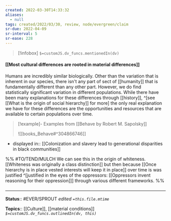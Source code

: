 ```yaml
---
created: 2022-03-30T14:33:32 
aliases:
  - null
tags: created/2022/03/30, review, node/evergreen/claim
sr-due: 2022-04-09
sr-interval: 5
sr-ease: 228
---
```

> [!infobox]
`$=customJS.dv_funcs.mentionedIn(dv)`

#### [[Most cultural differences are rooted in material differences]] 

Humans are incredibly similar biologically. Other than the variation that is inherent in our species, there isn't any part of sect of [[humanity]] that is fundamentally different than any other part. However, we do find statistically significant variation in different populations.
While there have been many explanations for these differences through [[history]], 
^[see [[What is the origin of social hierarchy]] for more]
the only real explanation we have for these differences are the opportunities and resources that are available to certain populations over time.

> [!example]- Examples from [[Behave by Robert M. Sapolsky]]
> 
> ![[books_Behave#^304866746]]

- displayed in:: [[Colonization and slavery lead to generational disparities in black communities]]

%% #TO/TEND/MULCH 
We can see this in the origin of whiteness.
[[Whiteness was originally a class distinction]]
but then because [[Once hierarchy is in place vested interests will keep it in place]]
over time is was justified
^[justified in the eyes of the oppressors: [[Oppressors invent reasoning for their oppression]]]
through various different frameworks.
%%

### <hr class="footnote"/>

**Status**:: #EVER/SPROUT
*edited `=this.file.mtime`*

**Topics**:: [[Culture]], [[material conditions]]
*`$=customJS.dv_funcs.outlinedIn(dv, this)`*
